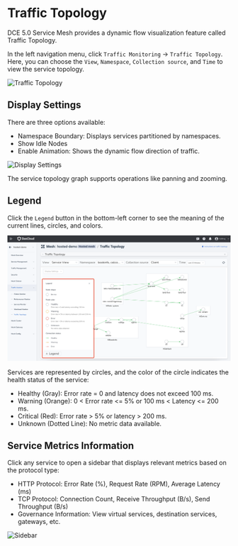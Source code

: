 # Traffic Topology

DCE 5.0 Service Mesh provides a dynamic flow visualization feature called Traffic Topology.

In the left navigation menu, click `Traffic Monitoring` -> `Traffic Topology`.
Here, you can choose the `View`, `Namespace`, `Collection source`, and `Time` to view the service topology.

![Traffic Topology](https://docs.daocloud.io/daocloud-docs-images/docs/en/docs/mspider/user-guide/images/topo01.png)

## Display Settings

There are three options available:

- Namespace Boundary: Displays services partitioned by namespaces.
- Show Idle Nodes
- Enable Animation: Shows the dynamic flow direction of traffic.

![Display Settings](https://docs.daocloud.io/daocloud-docs-images/docs/en/docs/mspider/user-guide/images/topo02.png)

The service topology graph supports operations like panning and zooming.

## Legend

Click the `Legend` button in the bottom-left corner to see the meaning of the current lines, circles, and colors.

![Legend](../images/topo03.png)

Services are represented by circles, and the color of the circle indicates the health status of the service:

- Healthy (Gray): Error rate = 0 and latency does not exceed 100 ms.
- Warning (Orange): 0 < Error rate <= 5% or 100 ms < Latency <= 200 ms.
- Critical (Red): Error rate > 5% or latency > 200 ms.
- Unknown (Dotted Line): No metric data available.

## Service Metrics Information

Click any service to open a sidebar that displays relevant metrics based on the protocol type:

- HTTP Protocol: Error Rate (%), Request Rate (RPM), Average Latency (ms)
- TCP Protocol: Connection Count, Receive Throughput (B/s), Send Throughput (B/s)
- Governance Information: View virtual services, destination services, gateways, etc.

![Sidebar](https://docs.daocloud.io/daocloud-docs-images/docs/en/docs/mspider/user-guide/images/topo04.png)
